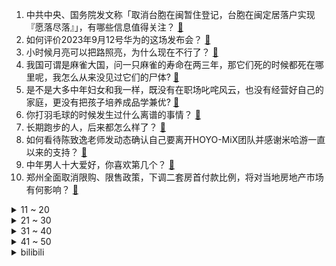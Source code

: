 1. 中共中央、国务院发文称「取消台胞在闽暂住登记，台胞在闽定居落户实现『愿落尽落』」，有哪些信息值得关注？ [:link:](https://www.zhihu.com/question/621690916)
2. 如何评价2023年9月12号华为的这场发布会？ [:link:](https://www.zhihu.com/question/621666836)
3. 小时候月亮可以把路照亮，为什么现在不行了？ [:link:](https://www.zhihu.com/question/615203708)
4. 我国可谓是麻雀大国，问一只麻雀的寿命在两三年，那它们死的时候都死在哪里呢，我怎么从来没见过它们的尸体? [:link:](https://www.zhihu.com/question/40031505)
5. 是不是大多中年妇女和我一样，既没有在职场叱咤风云，也没有经营好自己的家庭，更没有把孩子培养成品学兼优? [:link:](https://www.zhihu.com/question/620784519)
6. 你打羽毛球的时候发生过什么离谱的事情？ [:link:](https://www.zhihu.com/question/499440466)
7. 长期跑步的人，后来都怎么样了？ [:link:](https://www.zhihu.com/question/271697398)
8. 如何看待陈致逸老师发动态确认自己要离开HOYO-MiX团队并感谢米哈游一直以来的支持？ [:link:](https://www.zhihu.com/question/621728574)
9. 中年男人十大爱好，你喜欢第几个？ [:link:](https://www.zhihu.com/question/616695515)
10. 郑州全面取消限购、限售政策，下调二套房首付款比例，将对当地房地产市场有何影响？ [:link:](https://www.zhihu.com/question/621737323)
<details>
<summary>11 ~ 20</summary>

11. 被困缅甸的中科院博士发声，称已于 9 月 5 日返回国内，后续会对一些问题进行解释，哪些信息值得关注？ [:link:](https://www.zhihu.com/question/621617850)
12. 鸭屎香到底是什么茶？ [:link:](https://www.zhihu.com/question/490757990)
13. 中国航天科集团 9月8日披露，已完成商业航天电磁发射试验，这项工作有何重大意义？ [:link:](https://www.zhihu.com/question/621616063)
14. 国际足球友谊赛国足 0:1 叙利亚，李磊长传低级失误，现场球迷再现「退钱」，如何评价本场比赛？ [:link:](https://www.zhihu.com/question/621703596)
15. 前段时间看见一位电车车主跑3200公里，充电30次左右，电车跑高速真的很拉胯吗？ [:link:](https://www.zhihu.com/question/615720289)
16. 全球护士缺口到 2030 年预计达 1300 万，如何评价这一现象？ [:link:](https://www.zhihu.com/question/620587865)
17. 如何评价《再见爱人》第三季第二期？ [:link:](https://www.zhihu.com/question/621628965)
18. 一天把增肌训练计划分成两部分训练可以吗？这个计划合理吗？ [:link:](https://www.zhihu.com/question/617066842)
19. 眉笔净含量 1 克价格或超黄金，李佳琦带货花西子眉笔引发热议，有哪些「看起来便宜其实很贵的化妆品」？ [:link:](https://www.zhihu.com/question/621490968)
20. 贾府哪里对不起林黛玉了，为什么王夫人等要被黛粉抹黑？ [:link:](https://www.zhihu.com/question/621230750)
</details>
<details>
<summary>21 ~ 30</summary>

21. 经常熬夜对皮肤的影响有哪些？ [:link:](https://www.zhihu.com/question/616292171)
22. 金正恩 10 日下午乘专列启程出访俄罗斯，将与普京进行一对一会谈，此行有哪些信息值得关注？ [:link:](https://www.zhihu.com/question/621528026)
23. 金融管理部门强调坚决防范汇率超调风险，人民币汇率应声反弹逾 700 点，人民币汇率未来怎么走？ [:link:](https://www.zhihu.com/question/621624179)
24. 早八通勤人的「快手妆容」有哪些？有哪些必备的美妆单品？ [:link:](https://www.zhihu.com/question/618787313)
25. 如何通过工位分布推断每个人在团队的位置？ [:link:](https://www.zhihu.com/question/621501858)
26. 入秋后的护肤重点是什么？如何让肌肤顺利度过干燥天气？ [:link:](https://www.zhihu.com/question/617441501)
27. 人类文明发源地，为何总产生在北纬 30°？ [:link:](https://www.zhihu.com/question/620621929)
28. 薛宝钗知道自己的哥哥薛蟠是个杀人犯吗？为什么她从来不觉得这是一件羞耻的事情？ [:link:](https://www.zhihu.com/question/621472803)
29. 9 月 12 日沪指缩量调整跌 0.18%，光刻机概念股午后大涨，如何看待今日行情？ [:link:](https://www.zhihu.com/question/621624184)
30. 能不能推荐一款真正好用的洗面奶？ [:link:](https://www.zhihu.com/question/619330315)
</details>
<details>
<summary>31 ~ 40</summary>

31. 阿里新任CEO吴泳铭宣布集团新战略「用户为先、AI驱动」，哪些信息值得关注？ [:link:](https://www.zhihu.com/question/621634427)
32. 明知道考不上高中了，还要努力吗？ [:link:](https://www.zhihu.com/question/620796401)
33. 想自己写小说，但一点基础都没有，应该如何是好? [:link:](https://www.zhihu.com/question/620845034)
34. 你觉得老师教给你的哪些知识最有用？ [:link:](https://www.zhihu.com/question/621125769)
35. 江苏多地多家企业宣布退出政府融资平台，不再承担政府举债融资职能，承诺自负盈亏，有何影响？透露哪些信息？ [:link:](https://www.zhihu.com/question/621704641)
36. 如何为人提供恰到好处的情绪价值？ [:link:](https://www.zhihu.com/question/577187416)
37. 如果「新人」无关年龄而是一种状态，你是工作几年的职场「新人」？ [:link:](https://www.zhihu.com/question/620628168)
38. 家长为什么很反感摇滚? [:link:](https://www.zhihu.com/question/605440300)
39. 如何看待华为花五亿新投入做一台改款车？ [:link:](https://www.zhihu.com/question/621669038)
40. 天津公布周杰伦演唱会数据，现场观众 18.5 万人次，带动消费超 30 亿元，如何看待这一数据? [:link:](https://www.zhihu.com/question/621610553)
</details>
<details>
<summary>41 ~ 50</summary>

41. 都2023年了，开纯电车长途自驾游靠谱吗？ [:link:](https://www.zhihu.com/question/621633356)
42. 如果三国的人彼此都能看到五维，会怎么样？ [:link:](https://www.zhihu.com/question/621260472)
43. 如何看待李佳琦为花西子眉笔之事哭着道歉？ [:link:](https://www.zhihu.com/question/621553216)
44. 有哪个瞬间，你觉得你家宠物像人？ [:link:](https://www.zhihu.com/question/299711639)
45. 北京实施「认房不认贷」政策后首周，新房认购量环比增长超八成，如何看待这一市场表现？后续市场走势如何？ [:link:](https://www.zhihu.com/question/621486039)
46. 有哪些像“一盏灯”一样随时代失去本意的量词？ [:link:](https://www.zhihu.com/question/619801068)
47. 钢琴老师不能视奏三级曲子需要换个老师吗？ [:link:](https://www.zhihu.com/question/621492229)
48. 如何评价 2023 年 8 月二次元手游流水？ [:link:](https://www.zhihu.com/question/621576434)
49. 你有没有读过关于"秋天"的诗句？ [:link:](https://www.zhihu.com/question/621713901)
50. 父亲将猥亵女儿的副院长打成「轻伤二级」，检察院决定不起诉，该副院长被判两年两个月，如何从法律角度解读？ [:link:](https://www.zhihu.com/question/621502497)
</details><details>
<summary>bilibili</summary>

</details>